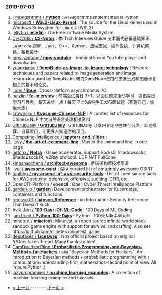 ### 2019-07-03 
1. [TheAlgorithms / **Python**](https://github.com/TheAlgorithms/Python) : All Algorithms implemented in Python
1. [microsoft / **WSL2-Linux-Kernel**](https://github.com/microsoft/WSL2-Linux-Kernel) : The source for the Linux kernel used in Windows Subsystem for Linux 2 (WSL2)
1. [jellyfin / **jellyfin**](https://github.com/jellyfin/jellyfin) : The Free Software Media System
1. [CyC2018 / **CS-Notes**](https://github.com/CyC2018/CS-Notes) : 📚 Tech Interview Guide 技术面试必备基础知识、Leetcode 题解、Java、C++、Python、后端面试、操作系统、计算机网络、系统设计
1. [mps-youtube / **mps-youtube**](https://github.com/mps-youtube/mps-youtube) : Terminal based YouTube player and downloader
1. [yuanxiaosc / **DeepNude-an-Image-to-Image-technology**](https://github.com/yuanxiaosc/DeepNude-an-Image-to-Image-technology) : Research techniques and papers related to image generation and image restoration used by DeepNude. 研究DeepNude使用的图像生成和图像修复相关的技术和论文。
1. [libuv / **libuv**](https://github.com/libuv/libuv) : Cross-platform asynchronous I/O
1. [haizlin / **fe-interview**](https://github.com/haizlin/fe-interview) : 前端面试每日 3+1，以面试题来驱动学习，提倡每日学习与思考，每天进步一点！每天早上5点纯手工发布面试题（死磕自己，愉悦大家）
1. [crownpku / **Awesome-Chinese-NLP**](https://github.com/crownpku/Awesome-Chinese-NLP) : A curated list of resources for Chinese NLP 中文自然语言处理相关资料
1. [GitHubDaily / **GitHubDaily**](https://github.com/GitHubDaily/GitHubDaily) : GitHubDaily 分享内容定期整理与分类。欢迎推荐、自荐项目，让更多人知道你的项目。
1. [Computing-Intelligence / **jupyters_and_slides**](https://github.com/Computing-Intelligence/jupyters_and_slides) : 
1. [jlevy / **the-art-of-command-line**](https://github.com/jlevy/the-art-of-command-line) : Master the command line, in one page
1. [netchx / **Netch**](https://github.com/netchx/Netch) : Game accelerator. Support Socks5, Shadowsocks, ShadowsocksR, V2Ray protocol. UDP NAT FullCone
1. [xingshaocheng / **architect-awesome**](https://github.com/xingshaocheng/architect-awesome) : 后端架构师技术图谱
1. [jivoi / **awesome-osint**](https://github.com/jivoi/awesome-osint) : 😱 A curated list of amazingly awesome OSINT
1. [toniblyx / **my-arsenal-of-aws-security-tools**](https://github.com/toniblyx/my-arsenal-of-aws-security-tools) : List of open source tools for AWS security: defensive, offensive, auditing, DFIR, etc.
1. [OpenCTI-Platform / **opencti**](https://github.com/OpenCTI-Platform/opencti) : Open Cyber Threat Intelligence Platform
1. [garden-io / **garden**](https://github.com/garden-io/garden) : Development orchestrator for Kubernetes, containers and functions.
1. [rmusser01 / **Infosec_Reference**](https://github.com/rmusser01/Infosec_Reference) : An Information Security Reference That Doesn't Suck
1. [Avik-Jain / **100-Days-Of-ML-Code**](https://github.com/Avik-Jain/100-Days-Of-ML-Code) : 100 Days of ML Coding
1. [jackfrued / **Python-100-Days**](https://github.com/jackfrued/Python-100-Days) : Python - 100天从新手到大师
1. [minetest / **minetest**](https://github.com/minetest/minetest) : Minetest, an open source infinite-world block sandbox game engine with support for survival and crafting. Also see https://github.com/minetest/minetest_game
1. [deepfakes / **faceswap**](https://github.com/deepfakes/faceswap) : Non official project based on original /r/Deepfakes thread. Many thanks to him!
1. [CamDavidsonPilon / **Probabilistic-Programming-and-Bayesian-Methods-for-Hackers**](https://github.com/CamDavidsonPilon/Probabilistic-Programming-and-Bayesian-Methods-for-Hackers) : aka "Bayesian Methods for Hackers": An introduction to Bayesian methods + probabilistic programming with a computation/understanding-first, mathematics-second point of view. All in pure Python ;)
1. [lazyprogrammer / **machine_learning_examples**](https://github.com/lazyprogrammer/machine_learning_examples) : A collection of machine learning examples and tutorials. 

- [ < 上一页 ](https://github.com/able8/github-trending-daily-record/blob/master/2019-07-02.md) -------- [ 下一页 > ](https://github.com/able8/github-trending-daily-record/blob/master/2019-07-04.md)